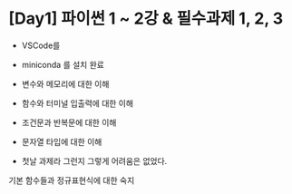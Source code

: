 # [Day1] 파이썬 1 ~ 2강 & 필수과제 1, 2, 3

* VSCode를 
* miniconda 를 설치 완료

* 변수와 메모리에 대한 이해
* 함수와 터미널 입출력에 대한 이해
* 조건문과 반복문에 대한 이해
* 문자열 타입에 대한 이해

* 첫날 과제라 그런지 그렇게 어려움은 없었다.

기본 함수들과 정규표현식에 대한 숙지
